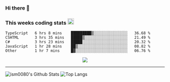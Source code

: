 ### Hi there 👋

<!--START_SECTION:giphy-->
<!--END_SECTION:giphy-->

### This weeks coding stats <img src="https://media1.giphy.com/media/LmNwrBhejkK9EFP504/giphy.gif?cid=ecf05e4723nsktnyyj53u162g7cy5rjqfg6gz06kxdg5y55g&rid=giphy.gif" width="20" height="20" />
<!--START_SECTION:waka-->
```text
TypeScript   6 hrs 8 mins    █████████▒░░░░░░░░░░░░░░░   36.68 % 
CSHTML       3 hrs 35 mins   █████▒░░░░░░░░░░░░░░░░░░░   21.49 % 
C#           3 hrs 23 mins   █████░░░░░░░░░░░░░░░░░░░░   20.32 % 
JavaScript   1 hr 28 mins    ██▒░░░░░░░░░░░░░░░░░░░░░░   08.82 % 
Other        1 hr 7 mins     █▓░░░░░░░░░░░░░░░░░░░░░░░   06.76 % 
```
<!--END_SECTION:waka-->

<!--START_SECTION:comicstrip-->
<p align="center">
 <a href="https://xkcd.com/">
 <img src="https://imgs.xkcd.com/comics/mars_rovers.png" />
</a>
</p>
<!--END_SECTION:comicstrip-->

---

![ism0080's Github Stats](https://github-readme-stats.vercel.app/api?username=ism0080&show_icons=true%hide_border=true&hide=issues)
![Top Langs](https://github-readme-stats.vercel.app/api/top-langs/?username=ism0080&layout=compact)

<!--
**ism0080/ism0080** is a ✨ _special_ ✨ repository because its `README.md` (this file) appears on your GitHub profile.

Here are some ideas to get you started:

- 🔭 I’m currently working on ...
- 🌱 I’m currently learning ...
- 👯 I’m looking to collaborate on ...
- 🤔 I’m looking for help with ...
- 💬 Ask me about ...
- 📫 How to reach me: ...
- 😄 Pronouns: ...
- ⚡ Fun fact: ...
-->
